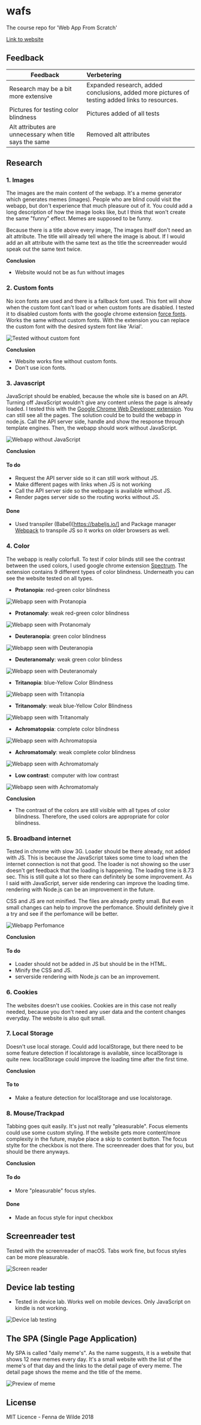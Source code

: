 # wafs
The course repo for 'Web App From Scratch'

[Link to website](http://fennadewilde.nl/wafs/index.html)

## Feedback
| Feedback                | Verbetering              |
| ----------------------- |:------------------------|
| Research may be a bit more extensive | Expanded research, added conclusions, added more pictures of testing added links to resources. |
| Pictures for testing color blindness | Pictures added of all tests |
| Alt attributes are unnecessary when title says the same | Removed alt attributes |


## Research 

### 1. Images
The images are the main content of the webapp. It's a meme generator which generates memes (images). People who are blind could visit the webapp, but don't experience that much pleasure out of it. You could add a long description of how the image looks like, but I think that won't create the same "funny" effect. Memes are supposed to be funny. 

Because there is a title above every image, The images itself don't need an alt attribute. The title will already tell where the image is about. If I would add an alt attribute with the same text as the title the screenreader would speak out the same text twice. 

<b>Conclusion</b>

* Website would not be as fun without images

### 2. Custom fonts

No icon fonts are used and there is a fallback font used. This font will show when the custom font can't load or when custom fonts are disabled. I tested it to disabled custom fonts with the google chrome extension [force fonts](https://chrome.google.com/webstore/detail/force-font/iidenkflofaiinggabfmdjbomolidnie). Works the same without custom fonts. With the extension you can replace the custom font with the desired system font like 'Arial'.

![Tested without custom font](https://github.com/fennadew/wafs/blob/browser_technologies/app/static/images/customfonts.png "Tested without custom font")

<b>Conclusion</b>

* Website works fine without custom fonts.
* Don't use icon fonts.


### 3. Javascript

JavaScript should be enabled, because the whole site is based on an API. Turning off JavaScript wouldn't give any content unless the page is already loaded. I tested this with the [Google Chrome Web Developer extension](http://chrispederick.com/work/web-developer/). You can still see all the pages. The solution could be to build the webapp in node.js. Call the API server side, handle and show the response through template engines. Then, the webapp should work without JavaScript.

![Webapp without JavaScript](https://github.com/fennadew/wafs/blob/browser_technologies/app/static/images/javascript.png "Webapp without JavaScript")

<b>Conclusion</b>
#### To do
* Request the API server side so it can still work without JS.
* Make different pages with links when JS is not working
* Call the API server side so the webpage is available without JS.
* Render pages server side so the routing works without JS.

#### Done
* Used transpiler (Babel)[https://babeljs.io/] and Package manager [Webpack](https://webpack.js.org/) to transpile JS so it works on older browsers as well.

### 4. Color

The webapp is really colorfull. To test if color blinds still see the contrast between the used colors, I used  google chrome extension [Spectrum](https://chrome.google.com/webstore/detail/spectrum/ofclemegkcmilinpcimpjkfhjfgmhieb). The extension contains 9 different types of color blindness. Underneath you can see the website tested on all types.

* <b>Protanopia</b>: red-green color blindness

![Webapp seen with Protanopia](https://github.com/fennadew/wafs/blob/browser_technologies/app/static/images/testcolor.png "Webapp seen with Protanopia")

* <b>Protanomaly</b>: weak red-green color blindness

![Webapp seen with Protanomaly](https://github.com/fennadew/wafs/blob/browser_technologies/app/static/images/testcolor2.png "Webapp seen with Protanomaly")

* <b>Deuteranopia</b>: green color blindness

![Webapp seen with Deuteranopia](https://github.com/fennadew/wafs/blob/browser_technologies/app/static/images/testcolor3.png "Webapp seen with Deuteranopia")

* <b>Deuteranomaly</b>: weak green color blindess

![Webapp seen with Deuteranomaly](https://github.com/fennadew/wafs/blob/browser_technologies/app/static/images/testcolor4.png "Webapp seen with Deuteranomaly")

* <b>Tritanopia</b>: blue-Yellow Color Blindness

![Webapp seen with Tritanopia](https://github.com/fennadew/wafs/blob/browser_technologies/app/static/images/testcolor5.png "Webapp seen with Tritanopia")

* <b>Tritanomaly</b>: weak blue-Yellow Color Blindness

![Webapp seen with Tritanomaly](https://github.com/fennadew/wafs/blob/browser_technologies/app/static/images/testcolor6.png "Webapp seen with Tritanomaly")

* <b>Achromatopsia</b>: complete color blindness

![Webapp seen with Achromatopsia](https://github.com/fennadew/wafs/blob/browser_technologies/app/static/images/testcolor7.png "Webapp seen with Achromatopsia")

* <b>Achromatomaly</b>: weak complete color blindness

![Webapp seen with Achromatomaly](https://github.com/fennadew/wafs/blob/browser_technologies/app/static/images/testcolor8.png "Webapp seen with Achromatomaly")

* <b>Low contrast</b>: computer with low contrast

![Webapp seen with Achromatomaly](https://github.com/fennadew/wafs/blob/browser_technologies/app/static/images/testcolor9.png "Webapp seen with Achromatomaly")

<b>Conclusion</b>

* The contrast of the colors are still visible with all types of color blindness. Therefore, the used colors are appropriate for color blindness.

### 5. Broadband internet

Tested in chrome with slow 3G. Loader should be there already, not added with JS. This is because the JavaScript takes some time to load when the internet connection is not that good. The loader is not showing so the user doesn't get feedback that the loading is happening. The loading time is 8.73 sec. This is still quite a lot so there can definitely be some improvement. As I said with JavaScript, server side rendering can improve the loading time. rendering with Node.js can be an improvement in the future.

CSS and JS are not minified. The files are already pretty small. But even small changes can help to improve the perfomance. Should definitely give it a try and see if the perfomance will be better.  

![Webapp Perfomance](https://github.com/fennadew/wafs/blob/browser_technologies/app/static/images/performance.png "Perfomance")

<b>Conclusion</b>
#### To do
* Loader should not be added in JS but should be in the HTML.
* Minify the CSS and JS.
* serverside rendering with Node.js can be an improvement.

### 6. Cookies

The websites doesn't use cookies. Cookies are in this case not really needed, because you don't need any user data and the content changes everyday. The website is also quit small.

### 7. Local Storage

Doesn't use local storage. Could add localStorage, but there need to be some feature detection if localstorage is available, since localStorage is quite new. localStorage could improve the loading time after the first time.

<b>Conclusion</b>
#### To to
* Make a feature detection for localStorage and use localstorage.

### 8. Mouse/Trackpad

Tabbing goes quit easily. It's just not really "pleasurable". Focus elements could use some custom styling. If the website gets more content/more complexity in the future, maybe place a skip to content button. The focus stylte for the checkbox is not there. The screenreader does that for you, but should be there anyways.

<b>Conclusion</b>
#### To do
* More "pleasurable" focus styles.

#### Done
* Made an focus style for input checkbox

## Screenreader test
Tested with the screenreader of macOS. Tabs work fine, but focus styles can be more pleasurable.

![Screen reader](https://github.com/fennadew/wafs/blob/browser_technologies/app/static/images/screenreader.png "Screen reader")

## Device lab testing
* Tested in device lab. Works well on mobile devices. Only JavaScript on kindle is not working.

![Device lab testing](https://github.com/fennadew/wafs/blob/browser_technologies/app/static/images/test2.png "Device lab testing")


## The SPA (Single Page Application)
My SPA is called "daily meme's". As the name suggests, it is a website that shows 12 new memes every day. It's a small website with the list of the meme's of that day and the links to the detail page of every meme. The detail page shows the meme and the title of the meme.

![Preview of meme](https://github.com/fennadew/wafs/blob/master/app/static/images/cat.png "Preview of meme")


## License
MIT Licence - Fenna de Wilde 2018


